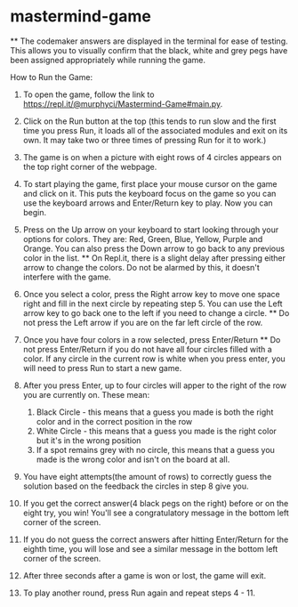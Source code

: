 # mastermind-game
** The codemaker answers are displayed in the terminal for ease of testing. 
This allows you to visually confirm that the black, white and grey pegs have been assigned appropriately while running the game. 

How to Run the Game: 
1) To open the game, follow the link to https://repl.it/@murphyci/Mastermind-Game#main.py. 
2) Click on the Run button at the top (this tends to run slow and the first time you press Run, it loads all of the associated modules and exit on its own. It may take two or three times of pressing Run for it to work.)
3) The game is on when a picture with eight rows of 4 circles appears on the top right corner of the webpage. 
4) To start playing the game, first place your mouse cursor on the game and click on it. This puts the keyboard focus on the game so you can use the keyboard arrows and Enter/Return key to play. Now you can begin.
5) Press on the Up arrow on your keyboard to start looking through your options for colors. They are: Red, Green, Blue, Yellow, Purple and Orange. You can also press the Down arrow to go back to any previous color in the list. 
     ** On Repl.it, there is a slight delay after pressing either arrow to change the colors. Do not be alarmed by this, it doesn't interfere with the game. 
6) Once you select a color, press the Right arrow key to move one space right and fill in the next circle by repeating step 5. You can use the Left arrow key to go back one to the left if you need to change a circle.
  ** Do not press the Left arrow if you are on the far left circle of the row. 
7) Once you have four colors in a row selected, press Enter/Return
  ** Do not press Enter/Return if you do not have all four circles filled with a color. If any circle in the current row is white when you press enter, you will need to press Run to start a new game.
8) After you press Enter, up to four circles will apper to the right of the row you are currently on. These mean:
    1) Black Circle - this means that a guess you made is both the right color and in the correct position in the row
    2) White Circle - this means that a guess you made is the right color but it's in the wrong position
    3) If a spot remains grey with no circle, this means that a guess you made is the wrong color and isn't on the board at all. 
    
9) You have eight attempts(the amount of rows) to correctly guess the solution based on the feedback the circles in step 8 give you. 
10) If you get the correct answer(4 black pegs on the right) before or on the eight try, you win! You'll see a congratulatory message in the bottom left corner of the screen.
11) If you do not guess the correct answers after hitting Enter/Return for the eighth time, you will lose and see a similar message in the bottom left corner of the screen. 
12) After three seconds after a game is won or lost, the game will exit.
13) To play another round, press Run again and repeat steps 4 - 11. 
